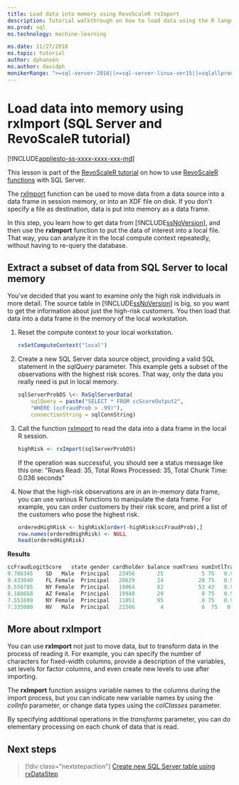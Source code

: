 ```yaml
---
title: Load data into memory using RevoScaleR rxImport
description: Tutorial walkthrough on how to load data using the R language on SQL Server.
ms.prod: sql
ms.technology: machine-learning

ms.date: 11/27/2018  
ms.topic: tutorial
author: dphansen
ms.author: davidph
monikerRange: ">=sql-server-2016||>=sql-server-linux-ver15||=sqlallproducts-allversions"
---
```

# Load data into memory using rxImport (SQL Server and RevoScaleR tutorial)
[!INCLUDE[appliesto-ss-xxxx-xxxx-xxx-md](../../includes/appliesto-ss-xxxx-xxxx-xxx-md.md)]

This lesson is part of the [RevoScaleR tutorial](deepdive-data-science-deep-dive-using-the-revoscaler-packages.md) on how to use [RevoScaleR functions](https://docs.microsoft.com/machine-learning-server/r-reference/revoscaler/revoscaler) with SQL Server.

The [rxImport](https://docs.microsoft.com/machine-learning-server/r-reference/revoscaler/rximport) function can be used to move data from a data source into a data frame in session memory, or into an XDF file on disk. If you don't specify a file as destination, data is put into memory as a data frame.

In this step, you learn how to get data from [!INCLUDE[ssNoVersion](../../includes/ssnoversion-md.md)], and then use the **rxImport** function to put the data of interest into a local file. That way, you can analyze it in the local compute context repeatedly, without having to re-query the database.

## Extract a subset of data from SQL Server to local memory

You've decided that you want to examine only the high risk individuals in more detail. The source table in [!INCLUDE[ssNoVersion](../../includes/ssnoversion-md.md)] is big, so you want to get the information about just the high-risk customers. You then load that data into a data frame in the memory of the local workstation.

1. Reset the compute context to your local workstation.

    ```R
    rxSetComputeContext("local")
    ```

2. Create a new SQL Server data source object, providing a valid SQL statement in the *sqlQuery* parameter. This example gets a subset of the observations with the highest risk scores. That way, only the data you really need is put in local memory.

    ```R
    sqlServerProbDS \<- RxSqlServerData(
        sqlQuery = paste("SELECT * FROM ccScoreOutput2",
        "WHERE (ccFraudProb > .99)"),
        connectionString = sqlConnString)
    ```

3. Call the function [rxImport](https://docs.microsoft.com/machine-learning-server/r-reference/revoscaler/rximport) to read the data into a data frame in the local R session.

    ```R
    highRisk <- rxImport(sqlServerProbDS)
    ```

    If the operation was successful, you should see a status message like this one: "Rows Read: 35, Total Rows Processed: 35, Total Chunk Time: 0.036 seconds"

4. Now that the high-risk observations are in an in-memory data frame, you can use various R functions to manipulate the data frame. For example, you can order customers by their risk score, and print a list of the customers who pose the highest risk.

    ```R
    orderedHighRisk <- highRisk[order(-highRisk$ccFraudProb),]
    row.names(orderedHighRisk) <- NULL
    head(orderedHighRisk)
    ```

**Results**

```R
ccFraudLogitScore   state gender cardholder balance numTrans numIntlTrans creditLine ccFraudProb1
9.786345    SD   Male  Principal   23456       25            5 75   0.99994382
9.433040    FL Female  Principal   20629       24           28 75   0.99992003
8.556785    NY Female  Principal   19064       82           53 43   0.99980784
8.188668    AZ Female  Principal   19948       29            0 75   0.99972235
7.551699    NY Female  Principal   11051       95            0 75   0.99947516
7.335080    NV   Male  Principal   21566        4            6  75   0.9993482
```

## More about rxImport

You can use **rxImport** not just to move data, but to transform data in the process of reading it. For example, you can specify the number of characters for fixed-width columns, provide a description of the variables, set levels for factor columns, and even create new levels to use after importing.

The **rxImport** function assigns variable names to the columns during the import process, but you can indicate new variable names by using the *colInfo* parameter, or change data types using the *colClasses* parameter.

By specifying additional operations in the *transforms* parameter, you can do elementary processing on each chunk of data that is read.

## Next steps

> [!div class="nextstepaction"]
> [Create new SQL Server table using rxDataStep](../../advanced-analytics/tutorials/deepdive-move-data-between-sql-server-and-xdf-file.md)